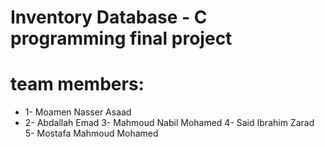  # Inventory Database - C programming final project
 # team members: 
  *  1- Moamen Nasser Asaad
  *  2- Abdallah Emad
   3- Mahmoud Nabil Mohamed
   4- Said Ibrahim Zarad
   5- Mostafa Mahmoud Mohamed
